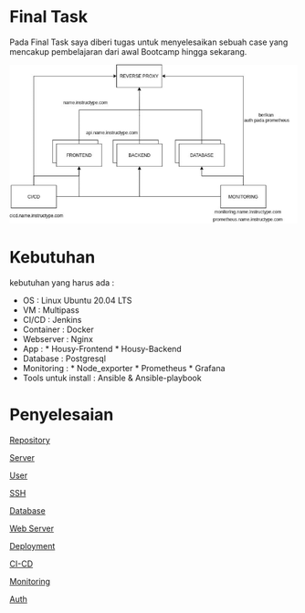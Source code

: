 # Final Task
Pada Final Task saya diberi tugas untuk menyelesaikan sebuah case yang mencakup pembelajaran dari awal Bootcamp hingga sekarang.

   ![gambar](image_2022-01-11_08-49-02.png)

# Kebutuhan
kebutuhan yang harus ada :
- OS                   : Linux Ubuntu 20.04 LTS
- VM                   : Multipass 
- CI/CD                : Jenkins
- Container            : Docker
- Webserver            : Nginx
- App                  : * Housy-Frontend
                         * Housy-Backend
- Database             : Postgresql
- Monitoring           : * Node_exporter
                         * Prometheus
                         * Grafana
- Tools untuk install : Ansible & Ansible-playbook

# Penyelesaian

[Repository](1.Repository/Repository.md)

[Server](2.Server/server.md)

[User](3.User/ansible-setup.md)

[SSH](4.SSH/ssh-key.md)

[Database](5.Database/Database-pgsl.md)

[Web Server](6.Webserver/Webserver.md)

[Deployment](7.Deployment/Deployment.md)

[CI-CD](8.CI-CD/Jenkins-cicd.md)

[Monitoring](9.Monitoring/Monitoring.md)

[Auth](10.Auth/Auth.md)
